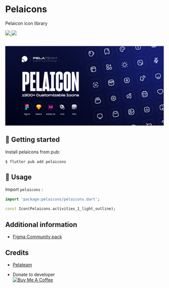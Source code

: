 # Pelaicons

Pelaicon icon library

<div>
    <a title="pub.dev" href="https://pub.dartlang.org/packages/pelaicons" >
      <img src="https://img.shields.io/pub/v/pelaicons.svg?style=flat-square&include_prereleases&color=00C853" />
    </a>
    <a title="GitHub License" href="https://github.com/stevenosse/pelaicons/blob/master/LICENSE">
      <img src="https://img.shields.io/github/license/stevenosse/pelaicons?style=flat-square&color=f12253" />
    </a>
  </div>
  <br/>

![preview](https://github.com/stevenosse/pelaicons/blob/main/cover.png?raw=true)


## 🚀 Getting started   

Install pelaicons from pub:
```shell
$ flutter pub add pelaicons
```

## 📔 Usage

Import `pelaicons` :
```dart
import 'package:pelaicons/pelaicons.dart';
```

```dart
const Icon(Pelaicons.activities_1_light_outline);
```

## Additional information

- [Figma Community pack](https://www.figma.com/file/bZgCT588NMJD5M3UKChaCg/Pelaicon---1300%2B-Customizable-Icons-(Community)?type=design)

## Credits
- [Pelateam](https://dribbble.com/tags/pelateam)

- Donate to developer  
<a href="https://www.buymeacoffee.com/iamsnosse" target="_blank"><img src="https://cdn.buymeacoffee.com/buttons/default-orange.png" alt="Buy Me A Coffee" height="41" width="174"></a>
  